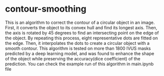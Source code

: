# contour-smoothing

This is an algorithm to correct the contour of a circular object in an image.
First, it converts the object to its convex hull and find its longest axis.
Then, the axis is rotated by 45 degrees to find an intersecting point on the edge of the object.
By repeating this process, eight representative dots are fitted on the edge.
Then, it interpolates the dots to create a circular object with a smooth contour.
This algorithm is tested on more than 1800 IVUS masks predicted by a deep learning model, and was found to enhance the shape of the object while preserving the accuracy(dice coefficient) of the prediction.
You can check the example run of this algorithm in main.ipynb file
